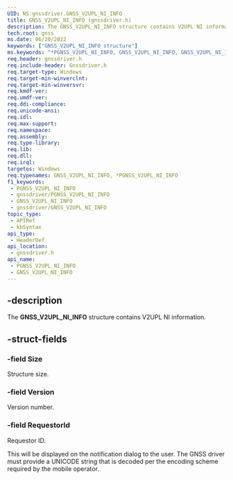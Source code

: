 ```yaml
---
UID: NS:gnssdriver.GNSS_V2UPL_NI_INFO
title: GNSS_V2UPL_NI_INFO (gnssdriver.h)
description: The GNSS_V2UPL_NI_INFO structure contains V2UPL NI information.
tech.root: gnss
ms.date: 06/20/2022
keywords: ["GNSS_V2UPL_NI_INFO structure"]
ms.keywords: "*PGNSS_V2UPL_NI_INFO, GNSS_V2UPL_NI_INFO, GNSS_V2UPL_NI_INFO structure [Sensor Devices], PGNSS_V2UPL_NI_INFO, PGNSS_V2UPL_NI_INFO structure pointer [Sensor Devices], gnss.gnss_v2upl_ni_info, gnssdriver/GNSS_V2UPL_NI_INFO, gnssdriver/PGNSS_V2UPL_NI_INFO"
req.header: gnssdriver.h
req.include-header: Gnssdriver.h
req.target-type: Windows
req.target-min-winverclnt: 
req.target-min-winversvr: 
req.kmdf-ver: 
req.umdf-ver: 
req.ddi-compliance: 
req.unicode-ansi: 
req.idl: 
req.max-support: 
req.namespace: 
req.assembly: 
req.type-library: 
req.lib: 
req.dll: 
req.irql: 
targetos: Windows
req.typenames: GNSS_V2UPL_NI_INFO, *PGNSS_V2UPL_NI_INFO
f1_keywords:
 - PGNSS_V2UPL_NI_INFO
 - gnssdriver/PGNSS_V2UPL_NI_INFO
 - GNSS_V2UPL_NI_INFO
 - gnssdriver/GNSS_V2UPL_NI_INFO
topic_type:
 - APIRef
 - kbSyntax
api_type:
 - HeaderDef
api_location:
 - gnssdriver.h
api_name:
 - PGNSS_V2UPL_NI_INFO
 - GNSS_V2UPL_NI_INFO
---
```


## -description

The **GNSS_V2UPL_NI_INFO** structure contains V2UPL NI information.

## -struct-fields

### -field Size

Structure size.

### -field Version

Version number.

### -field RequestorId

Requestor ID.

This will be displayed on the notification dialog to the user. The GNSS driver must provide a UNICODE string that is decoded per the encoding scheme required by the mobile operator.


